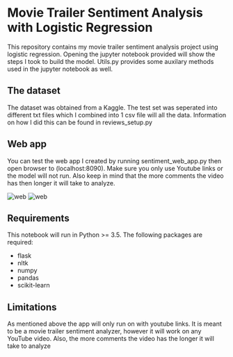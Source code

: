 # Movie Trailer Sentiment Analysis with Logistic Regression

This repository contains my movie trailer sentiment analysis project using logistic regression.  Opening the jupyter notebook provided will show the steps I took to build the model. Utils.py provides some auxilary methods used in the jupyter notebook as well. 

## The dataset
The dataset was obtained from a Kaggle.  The test set was seperated into different txt files which I combined into 1 
csv file will all the data. Information on how I did this can be found in reviews_setup.py


## Web app
You can test the web app I created by running sentiment_web_app.py then open browser to (localhost:8090). Make sure you only use Youtube links or the model will not run. Also keep in mind that the more comments the video has then longer it will take to analyze. 

![web](./images/web_app1)
![web](./images/web_app2)

## Requirements
This notebook will run in Python >= 3.5. The following packages are required:

* flask
* nltk
* numpy
* pandas
* scikit-learn


## Limitations
As mentioned above the app will only run on with youtube links. It is meant to be a movie trailer sentiment analyzer, however it will work on any YouTube video. Also, the more comments the video has the longer it will take to analyze


